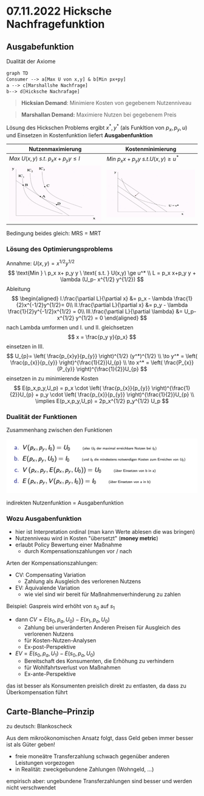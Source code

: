 # 07.11.2022 Hicksche Nachfragefunktion



## Ausgabefunktion

Dualität der Axiome

```mermaid
graph TD
Consumer --> a[Max U von x,y] & b[Min px+py]
a --> c[Marshallshe Nachfrage]
b--> d[Hicksche Nachrafage]
```

> **Hicksian Demand**: Minimiere Kosten von gegebenem Nutzenniveau

> **Marshallan Demand:** Maximiere Nutzen bei gegebenem Preis

Lösung des Hickschen Problems ergibt $x^*,y^*$ (als Funkltion von $p_x,p_y,u$) und Einsetzen in Kostenfunktion liefert **Ausgabenfunktion**

| Nutzenmaximierung                          | Kostenminimierung                          |
| ------------------------------------------ | ------------------------------------------ |
| $Max \ U(x,y) \ s.t. \ p_x x+ p_y y \le I$ | $Min \ p_x x+ p_y y \ s.t. U(x,y) \ge u^*$ |
| ![img](../images/2022-11-07_13-49-17.jpg)  | ![img](../images/2022-11-07_13-50-03.jpg)  |

Bedingung beides gleich: MRS = MRT

### Lösung des Optimierungsproblems

Annahme: $U(x,y) = x^{1/2} y^{1/2}$
$$
\text{Min } \ p_x x+ p_y y \ \text{  s.t. } U(x,y) \ge u^* \\
L = p_x x+p_y y + \lambda (U_p- x^{1/2} y^{1/2})
$$
Ableitung
$$
\begin{aligned}
I.\frac{\partial L}{\partial x} &= 
p_x - \lambda \frac{1}{2}x^{-1/2}y^{1/2}= 0\\
II.\frac{\partial L}{\partial x} &= 
p_y - \lambda \frac{1}{2}y^{-1/2}x^{1/2} = 0\\ 
III.\frac{\partial L}{\partial \lambda} &= U_p- x^{1/2} y^{1/2} = 0
\end{aligned}
$$
nach Lambda umformen und I. und II. gleichsetzen
$$
x = \frac{p_y y}{p_x}
$$
einsetzen in III.
$$
U_{p}= \left( \frac{p_{x}y}{p_{y}} \right)^{1/2} (y^*)^{1/2} \\
\to y^* = \left( \frac{p_{x}}{p_{y}} \right)^{\frac{1}{2}}U_{p} \\
\to x^* = \left( \frac{P_{x}}{P_{y}} \right)^{\frac{1}{2}}U_{p}
$$
einsetzen in zu minimierende Kosten
$$
E(p_x,p_y,U_p) = 
p_x \cdot \left( \frac{p_{x}}{p_{y}} \right)^{\frac{1}{2}}U_{p} + 
p_y \cdot \left( \frac{p_{x}}{p_{y}} \right)^{\frac{1}{2}}U_{p} \\
\implies E(p_x,p_y,U_p) = 2p_x^{1/2} p_y^{1/2} U_p
$$

### Dualität der Funktionen

Zusammenhang zwischen den Funktionen

![img](../images/2022-11-07_15-20-00.jpg)

indirekten Nutzenfunktion = Ausgabenfunktion

### Wozu Ausgabenfunktion

- hier ist Interpretation ordinal (man kann Werte ablesen die was bringen)
- Nutzenniveau wird in Kosten "übersetzt" (**money metric**)
- erlaubt Policy Bewertung einer Maßnahme
    - durch Kompensationszahlungen vor / nach



Arten der Kompensationszahlungen:

- CV: Compensating Variation
    - Zahlung als Ausgleich des verlorenen Nutzens
- EV: Äquivalende Variation
    - wie viel sind wir bereit für Maßnahmenverhinderung zu zahlen



Beispiel: Gaspreis wird erhöht von $s_0$ auf $s_1$

- dann $CV = E(s_0,p_a, U_0)- E(x_1,p_a, U_0)$
    - Zahlung bei unveränderten Anderen Preisen für Ausgleich des verlorenen Nutzens
    - für Kosten-Nutzen-Analysen
    - Ex-post-Perspektive
- $EV = E(s_0,p_a,U_1)-E(s_0,p_a,U_0)$
    - Bereitschaft des Konsumenten, die Erhöhung zu verhindern
    - für Wohlfahrtsverlust von Maßnahmen
    - Ex-ante-Perspektive

das ist besser als Konsumenten preislich direkt zu entlasten, da dass zu Überkompensation führt



## Carte-Blanche–Prinzip

zu deutsch: Blankoscheck

Aus dem mikroökonomischen Ansatz folgt, dass Geld geben immer besser ist als Güter geben!

- freie moneätre Transferzahlung schwach gegenüber anderen Leistungen vorgezogen
- in Realität: zweckgebundene Zahlungen (Wohngeld, ...)

empirisch aber: ungebundene Transferzahlungen sind besser und werden nicht verschwendet

